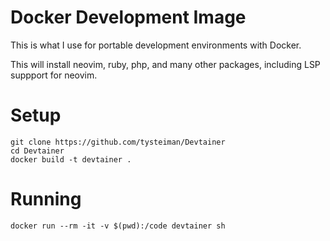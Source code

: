 # Docker Development Image

This is what I use for portable development environments with Docker.

This will install neovim, ruby, php, and many other packages, including LSP suppport for neovim.

# Setup

    git clone https://github.com/tysteiman/Devtainer
    cd Devtainer
    docker build -t devtainer .

# Running

    docker run --rm -it -v $(pwd):/code devtainer sh

